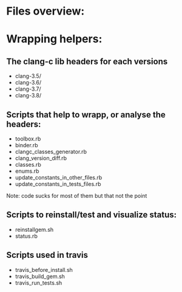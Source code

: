 # Files overview:

# Wrapping helpers:

## The clang-c lib headers for each versions
*    clang-3.5/
*    clang-3.6/
*    clang-3.7/
*    clang-3.8/

## Scripts that help to wrapp, or analyse the headers:
*    toolbox.rb
*    binder.rb
*    clangc_classes_generator.rb
*    clang_version_diff.rb
*    classes.rb
*    enums.rb
*    update_constants_in_other_files.rb
*    update_constants_in_tests_files.rb

Note: code sucks for most of them but that not the point

## Scripts to reinstall/test and visualize status:
*    reinstallgem.sh
*    status.rb

## Scripts used in travis
*    travis_before_install.sh
*    travis_build_gem.sh
*    travis_run_tests.sh
